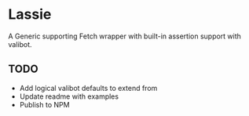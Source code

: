 # Lassie

A Generic supporting Fetch wrapper with built-in assertion support with valibot.

## TODO

* Add logical valibot defaults to extend from
* Update readme with examples
* Publish to NPM